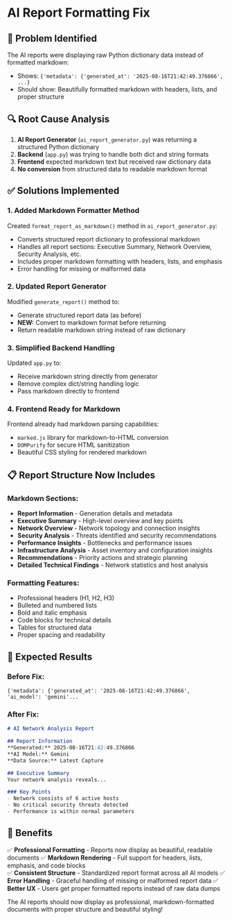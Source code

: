# AI Report Formatting Fix

## 🐛 **Problem Identified**

The AI reports were displaying raw Python dictionary data instead of formatted markdown:
- Shows: `{'metadata': {'generated_at': '2025-08-16T21:42:49.376866', ...}`
- Should show: Beautifully formatted markdown with headers, lists, and proper structure

## 🔍 **Root Cause Analysis**

1. **AI Report Generator** (`ai_report_generator.py`) was returning a structured Python dictionary
2. **Backend** (`app.py`) was trying to handle both dict and string formats
3. **Frontend** expected markdown text but received raw dictionary data
4. **No conversion** from structured data to readable markdown format

## ✅ **Solutions Implemented**

### 1. **Added Markdown Formatter Method**
Created `format_report_as_markdown()` method in `ai_report_generator.py`:
- Converts structured report dictionary to professional markdown
- Handles all report sections: Executive Summary, Network Overview, Security Analysis, etc.
- Includes proper markdown formatting with headers, lists, and emphasis
- Error handling for missing or malformed data

### 2. **Updated Report Generator**
Modified `generate_report()` method to:
- Generate structured report data (as before)
- **NEW:** Convert to markdown format before returning
- Return readable markdown string instead of raw dictionary

### 3. **Simplified Backend Handling**
Updated `app.py` to:
- Receive markdown string directly from generator
- Remove complex dict/string handling logic
- Pass markdown directly to frontend

### 4. **Frontend Ready for Markdown**
Frontend already had markdown parsing capabilities:
- `marked.js` library for markdown-to-HTML conversion
- `DOMPurify` for secure HTML sanitization
- Beautiful CSS styling for rendered markdown

## 📋 **Report Structure Now Includes**

### **Markdown Sections:**
- **Report Information** - Generation details and metadata
- **Executive Summary** - High-level overview and key points  
- **Network Overview** - Network topology and connection insights
- **Security Analysis** - Threats identified and security recommendations
- **Performance Insights** - Bottlenecks and performance issues
- **Infrastructure Analysis** - Asset inventory and configuration insights
- **Recommendations** - Priority actions and strategic planning
- **Detailed Technical Findings** - Network statistics and host analysis

### **Formatting Features:**
- Professional headers (H1, H2, H3)
- Bulleted and numbered lists
- Bold and italic emphasis
- Code blocks for technical details
- Tables for structured data
- Proper spacing and readability

## 🎯 **Expected Results**

### **Before Fix:**
```
{'metadata': {'generated_at': '2025-08-16T21:42:49.376866', 'ai_model': 'gemini'...
```

### **After Fix:**
```markdown
# AI Network Analysis Report

## Report Information
**Generated:** 2025-08-16T21:42:49.376866
**AI Model:** Gemini
**Data Source:** Latest Capture

## Executive Summary
Your network analysis reveals...

### Key Points
- Network consists of 6 active hosts
- No critical security threats detected
- Performance is within normal parameters
```

## 🚀 **Benefits**

✅ **Professional Formatting** - Reports now display as beautiful, readable documents
✅ **Markdown Rendering** - Full support for headers, lists, emphasis, and code blocks  
✅ **Consistent Structure** - Standardized report format across all AI models
✅ **Error Handling** - Graceful handling of missing or malformed report data
✅ **Better UX** - Users get proper formatted reports instead of raw data dumps

The AI reports should now display as professional, markdown-formatted documents with proper structure and beautiful styling!
